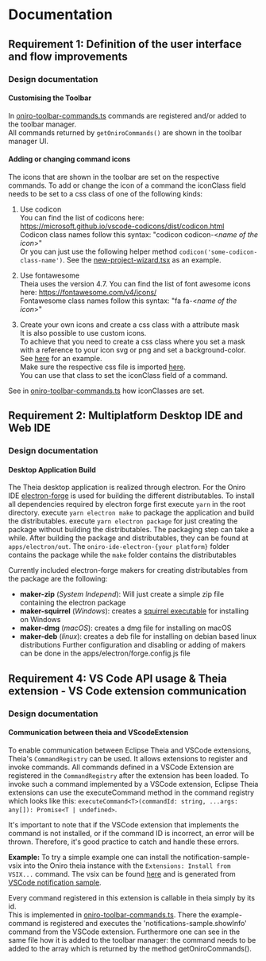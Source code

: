 # Documentation
## Requirement 1: Definition of the user interface and flow improvements
### Design documentation
#### **Customising the Toolbar**
In [oniro-toolbar-commands.ts](https://github.com/TypeFox/huawei-ide/blob/c9a7bde939186dd645c1d93633d761a522936d4b/oniro-ide-extension/src/browser/toolbar/manager/oniro-toolbar-commands.ts#L40) commands are registered and/or added to the toolbar manager.  
All commands returned by `getOniroCommands()` are shown in the toolbar manager UI.  

#### **Adding or changing command icons**
The icons that are shown in the toolbar are set on the respective commands. To add or change the icon of a command the iconClass field needs to be set to a css class of one of the following kinds:
1. Use codicon  
You can find the list of codicons here: https://microsoft.github.io/vscode-codicons/dist/codicon.html  
Codicon class names follow this syntax: "codicon codicon-\<*name of the icon*\>"  
Or you can just use the following helper method `codicon('some-codicon-class-name')`. See the [new-project-wizard.tsx](https://github.com/TypeFox/huawei-ide/blob/main/oniro-ide-extension/src/browser/wizards/new-project/new-project-wizard.tsx#L42) as an example.

2. Use fontawesome  
Theia uses the version 4.7.
You can find the list of font awesome icons here: https://fontawesome.com/v4/icons/  
Fontawesome class names follow this syntax: "fa fa-\<*name of the icon*\>"

3. Create your own icons and create a css class with a attribute mask  
It is also possible to use custom icons.  
To achieve that you need to create a css class where you set a mask with a reference to your icon svg or png and set a background-color. See [here](https://github.com/TypeFox/huawei-ide/blob/main/oniro-ide-extension/src/browser/styles/icons.css) for an example.  
Make sure the respective css file is imported [here](https://github.com/TypeFox/huawei-ide/blob/main/oniro-ide-extension/src/browser/styles/index.css).  
You can use that class to set the iconClass field of a command. 

See in [oniro-toolbar-commands.ts](https://github.com/TypeFox/huawei-ide/blob/c9a7bde939186dd645c1d93633d761a522936d4b/oniro-ide-extension/src/browser/toolbar/manager/oniro-toolbar-commands.ts#L29) how iconClasses are set.

## Requirement 2: Multiplatform Desktop IDE and Web IDE
### Design documentation
#### **Desktop Application Build**
The Theia desktop application is realized through electron. For the Oniro IDE [electron-forge](https://www.electronforge.io/) is used for building the different distributables.
To install all dependencies required by electron forge first execute `yarn` in the root directory.
execute `yarn electron make` to package the application and build the distributables. 
execute `yarn electron package` for just creating the package without building the distributables. 
The packaging step can take a while. 
After building the package and distributables, they can be found at `apps/electron/out`. The `oniro-ide-electron-{your platform}` folder contains the package while the `make` folder contains the distributables   

Currently included electron-forge makers for creating distributables from the package are the following:
- **maker-zip** (*System Independ*): Will just create a simple zip file containing the electron package
- **maker-squirrel** (*Windows*): creates a [squirrel executable](https://github.com/Squirrel/Squirrel.Windows) for installing on Windows
- **maker-dmg** (*macOS*): creates a dmg file for installing on macOS
- **maker-deb** (*linux*): creates a deb file for installing on debian based linux distributions
Further configuration and disabling or adding of makers can be done in the apps/electron/forge.config.js file 

## Requirement 4: VS Code API usage & Theia extension - VS Code extension communication
### Design documentation
#### **Communication between theia and VScodeExtension**
To enable communication between Eclipse Theia and VSCode extensions, Theia's `CommandRegistry` can be used. It allows extensions to register and invoke commands. All commands defined in a VSCode Extension are registered in the `CommandRegistry` after the extension has been loaded. 
To invoke such a command implemented by a VSCode extension, Eclipse Theia extensions can use the executeCommand method in the command registry which looks like this: `executeCommand<T>(commandId: string, ...args: any[]): Promise<T | undefined>`. 

It's important to note that if the VSCode extension that implements the command is not installed, or if the command ID is incorrect, an error will be thrown. Therefore, it's good practice to catch and handle these errors.

**Example:**
To try a simple example one can install the notification-sample-vsix into the Oniro theia instance with the `Extensions: Install from VSIX...` command. 
The vsix can be found [here](./example-assets/notifications-sample-0.0.1.vsix)
and is generated from [VSCode notification sample](https://github.com/microsoft/vscode-extension-samples/tree/main/notifications-sample).

Every command registered in this extension is callable in theia simply by its id.  
This is implemented in [oniro-toolbar-commands.ts](./oniro-ide-extension/src/browser/toolbar/manager/oniro-toolbar-commands.ts#L25).
There the example-command is registered and executes the 'notifications-sample.showInfo' command from the VSCode extension.
Furthermore one can see in the same file how it is added to the toolbar manager: the command needs to be added to the array which is returned by the method getOniroCommands().
